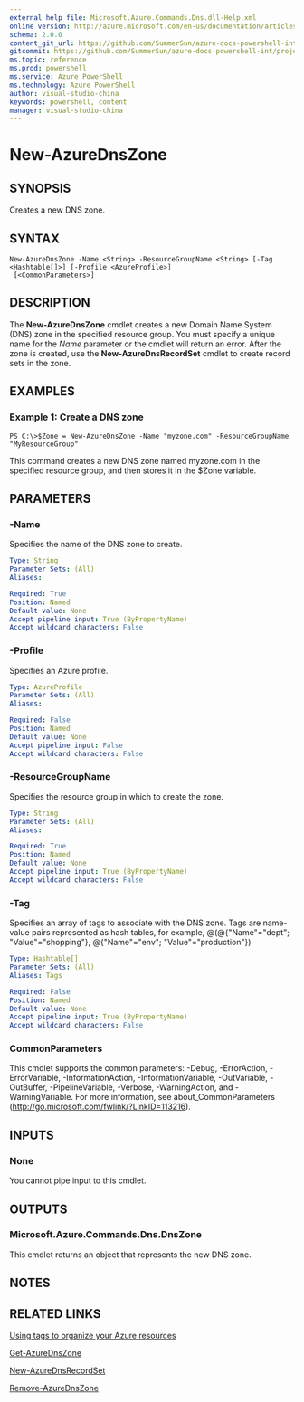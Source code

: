 ```yaml
---
external help file: Microsoft.Azure.Commands.Dns.dll-Help.xml
online version: http://azure.microsoft.com/en-us/documentation/articles/azure-preview-portal-using-tags/
schema: 2.0.0
content_git_url: https://github.com/SummerSun/azure-docs-powershell-int/projects/azure-docs-powershell-int/azureps-cmdlets-docs/ResourceManager/AzureRM.DNS/v0.9.8/CmdletMDs/New-AzureDnsZone.md
gitcommit: https://github.com/SummerSun/azure-docs-powershell-int/projects/azure-docs-powershell-int/azureps-cmdlets-docs/ResourceManager/AzureRM.DNS/v0.9.8/CmdletMDs/New-AzureDnsZone.md
ms.topic: reference
ms.prod: powershell
ms.service: Azure PowerShell
ms.technology: Azure PowerShell
author: visual-studio-china
keywords: powershell, content
manager: visual-studio-china
---
```


# New-AzureDnsZone

## SYNOPSIS
Creates a new DNS zone.

## SYNTAX

```
New-AzureDnsZone -Name <String> -ResourceGroupName <String> [-Tag <Hashtable[]>] [-Profile <AzureProfile>]
 [<CommonParameters>]
```

## DESCRIPTION
The **New-AzureDnsZone** cmdlet creates a new Domain Name System (DNS) zone in the specified resource group.
You must specify a unique name for the *Name* parameter or the cmdlet will return an error.
After the zone is created, use the **New-AzureDnsRecordSet** cmdlet to create record sets in the zone.

## EXAMPLES

### Example 1: Create a DNS zone
```
PS C:\>$Zone = New-AzureDnsZone -Name "myzone.com" -ResourceGroupName "MyResourceGroup"
```

This command creates a new DNS zone named myzone.com in the specified resource group, and then stores it in the $Zone variable.

## PARAMETERS

### -Name
Specifies the name of the DNS zone to create.

```yaml
Type: String
Parameter Sets: (All)
Aliases: 

Required: True
Position: Named
Default value: None
Accept pipeline input: True (ByPropertyName)
Accept wildcard characters: False
```

### -Profile
Specifies an Azure profile.

```yaml
Type: AzureProfile
Parameter Sets: (All)
Aliases: 

Required: False
Position: Named
Default value: None
Accept pipeline input: False
Accept wildcard characters: False
```

### -ResourceGroupName
Specifies the resource group in which to create the zone.

```yaml
Type: String
Parameter Sets: (All)
Aliases: 

Required: True
Position: Named
Default value: None
Accept pipeline input: True (ByPropertyName)
Accept wildcard characters: False
```

### -Tag
Specifies an array of tags to associate with the DNS zone.
Tags are name-value pairs represented as hash tables, for example, @(@{"Name"="dept"; "Value"="shopping"}, @{"Name"="env"; "Value"="production"})

```yaml
Type: Hashtable[]
Parameter Sets: (All)
Aliases: Tags

Required: False
Position: Named
Default value: None
Accept pipeline input: True (ByPropertyName)
Accept wildcard characters: False
```

### CommonParameters
This cmdlet supports the common parameters: -Debug, -ErrorAction, -ErrorVariable, -InformationAction, -InformationVariable, -OutVariable, -OutBuffer, -PipelineVariable, -Verbose, -WarningAction, and -WarningVariable. For more information, see about_CommonParameters (http://go.microsoft.com/fwlink/?LinkID=113216).

## INPUTS

### None
You cannot pipe input to this cmdlet.

## OUTPUTS

### Microsoft.Azure.Commands.Dns.DnsZone
This cmdlet returns an object that represents the new DNS zone.

## NOTES

## RELATED LINKS

[Using tags to organize your Azure resources](http://azure.microsoft.com/en-us/documentation/articles/azure-preview-portal-using-tags/)

[Get-AzureDnsZone](.\Get-AzureDnsZone.md)

[New-AzureDnsRecordSet](.\New-AzureDnsRecordSet.md)

[Remove-AzureDnsZone](.\Remove-AzureDnsZone.md)

